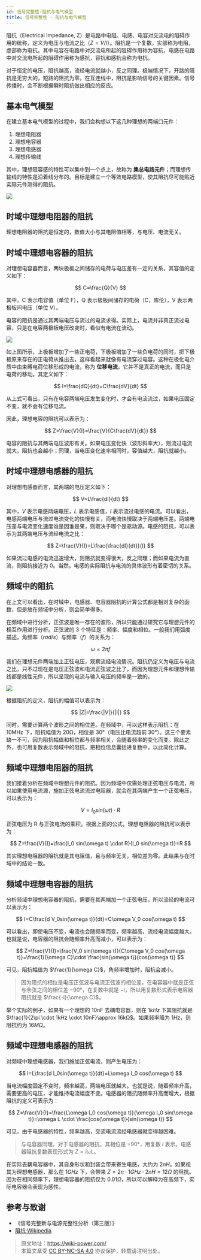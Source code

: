 ```yaml
---
id: 信号完整性-阻抗与电气模型
title: 信号完整性 - 阻抗与电气模型
---
```


阻抗（Electrical Impedance, Z）是电路中电阻、电感、电容对交流电的阻碍作用的统称，定义为电压与电流之比（$Z=V/I$）。阻抗是一个复数，实部称为电阻，虚部称为电抗。其中电容在电路中对交流电所起的阻碍作用称为容抗，电感在电路中对交流电所起的阻碍作用称为感抗，容抗和感抗合称为电抗。

对于恒定的电压，阻抗越高，流经电流就越小，反之同理。极端情况下，开路的阻抗是无穷大的，短路的阻抗为零。在互连线中，阻抗是影响信号的关键因素。信号传播时，会不断根据瞬时阻抗做出相应的反应。

## 基本电气模型

在建立基本电气模型的过程中，我们会构想以下这几种理想的两端口元件：

1. 理想电阻器
2. 理想电容器
3. 理想电感器
4. 理想传输线

其中，理想阻容感的特性可以集中到一个点上，故称为 **集总电路元件**；而理想传输线的特性是沿着线分布的。目标是建立一个等效电路模型，使其阻抗尽可能贴近实际元件测得的阻抗。

![](https://cos.wiki-power.com/img/20221219164410.png)

## 时域中理想电阻器的阻抗

理想电阻器的阻抗是恒定的，数值大小与其电阻值相等，与电压、电流无关。

## 时域中理想电容器的阻抗

对理想电容器而言，两块极板之间储存的电荷与电压差有一定的关系，其容值的定义如下：

$$
C=\frac{Q}{V}
$$

其中，C 表示电容值（单位 F），Q 表示极板间储存的电荷（C，库伦），V 表示两极板间电压（单位 V）。

电容的阻抗是通过其两端电压与流过的电流求得。实际上，电流并非真正流过电容，只是在电容两极板电压改变时，看似有电流在流动。

![](https://cos.wiki-power.com/img/20221219215752.png)

如上图所示，上极板增加了一些正电荷，下极板增加了一些负电荷的同时，把下极板原来存在的正电荷从推出去，这样看起来就像有电流穿过电容。这种在极化电介质中由束缚电荷位移形成的电流，称为 **位移电流**，它并不是真正的电流，而只是电荷的移动。其定义如下：

$$
I=\frac{dQ}{dt}=C\frac{dV}{dt}
$$

从上式可看出，只有在电容两端电压发生变化时，才会有电流流过，如果电压固定不变，就不会有位移电流。

因此，理想电容的阻抗可以表示为：

$$
Z=\frac{V}{I}=\frac{V}{C\frac{dV}{dt}}
$$

电容的阻抗与其两端电压波形有关。如果电压变化快（波形斜率大），则流过电流就大，阻抗也会越小；同理，当电压变化速率相同时，容值越大，阻抗就越小。

## 时域中理想电感器的阻抗

对理想电感器而言，其两端的电压定义如下：

$$
V=L\frac{dI}{dt}
$$

其中，$V$ 表示电感两端电压，$L$ 表示电感值，$I$ 表示流过电感的电流。可以看出，电感两端电压与流过电流变化的快慢有关，而电流快慢取决于两端电压差。两端电压差与电流变化速度谁是因谁是果，则取决于哪个是驱动源。电感的阻抗，可以表示为其两端电压与流经电流之比：

$$
Z=\frac{V}{I}=L\frac{\frac{dI}{dt}}{I}
$$

如果流过电感的电流迅速增大，则阻抗就变得很大，反之同理；而如果电流为直流，则阻抗接近为 0。当然，电感的实际阻抗与电流的具体波形有着密切的关系。

## 频域中的阻抗

在上文可以看出，在时域中，电感器、电容器阻抗的计算公式都是相对复杂的函数，但是放在频域中分析，则会简单得多。

在频域中进行分析，正弦波是唯一存在的波形，所以只能通过研究它与理想元件的相互作用进行分析。正弦波的 3 个特征是：频率、幅度和相位。一般我们用弧度描述，角频率（$rad/s$）与频率（$f$）的关系为：

$$
\omega=2\pi f
$$

我们在理想元件两端加上正弦电压，观察流经电流情况。阻抗仍定义为电压与电流之比，只不过现在是电压正弦波和电流正弦波之比了。而因为理想元件和理想传输线都是线性元件，所以呈现的电流与输入电压的频率是一致的。

![](https://cos.wiki-power.com/img/20221219231954.png)

根据阻抗的定义，阻抗的幅值可以表示为：

$$
|Z|=\frac{|V|}{|I|}
$$

同时，需要计算两个波形之间的相位差。在频域中，可以这样表示阻抗：在 10MHz 下，阻抗幅值为 20Ω，相位是 30°（电压比电流超前 30°）。这三个要素缺一不可，因为阻抗幅值和相位都与频率相关，会随着频率的变化而变。除此之外，也可用复数表示频域中的阻抗，把相位信息囊括进复数中，以此简化计算。

## 频域中理想电阻器的阻抗

我们接着分析在频域中理想元件的阻抗。因为频域中仅需处理正弦电压与电流，所以如果使用电流源，施加正弦电流流过电阻器，就会在其两端产生一个正弦电压，可以表示为：

$$
V=I_0 sin(\omega t) \cdot R
$$

正弦电压为 R 与正弦电流的乘积。根据上面的公式，理想电阻器的阻抗可以表示为：

$$
Z=\frac{V}{I}=\frac{I_0 sin(\omega t) \cdot R}{I_0 sin(\omega t)}=R
$$

其实理想电阻器的阻抗就是其电阻值，且与频率无关，相位差为零。此结果与在时域中的结论一致。

## 频域中理想电容器的阻抗

分析频域中理想电容器的阻抗，需要在其两端加一个正弦电压，所以流经的电流可以表示为：

$$
I=C\frac{d V_0sin(\omega t)}{dt}=C\omega V_0 cos(\omega t)
$$

可以看出，即使电压不变，电流也会随频率而变，频率越高，流经电流幅度越大。也就是说，电容器的阻抗会随频率升高而减小，可以表示为：

$$
Z=\frac{V}{I}=\frac{V_0 sin(\omega t)}{C\omega V_0 cos(\omega t)}=\frac{1}{\omega C}\cdot \frac{sin(\omega t)}{cos(\omega t)}
$$

可见，阻抗幅值为 $\frac{1}{\omega C}$，角频率增加时，阻抗会减小。

> 因为阻抗的相位是电压正弦波与电流正弦波的相位差，在电容器中就是正弦与余弦之间的相位差 $-90°$，在复数中就是 $-i$，所以用复数形式表示电容器阻抗就是 $\frac{-i}{\omega C}$。

举个实际的例子，如果有一个理想的 10nF 去耦电容器，则在 $1kHz$ 下其阻抗就是 $\frac{1}{2\pi \cdot 1kHz \cdot 10nF}\approx 16kΩ$。如果频率降为 $1Hz$，则阻抗约为 $16MΩ$。

## 频域中理想电感器的阻抗

对频域中理想电感器，我们施加正弦电流，则产生电压为：

$$
I=L\frac{d I_0sin(\omega t)}{dt}=L\omega I_0 cos(\omega t)
$$

当电流幅度固定不变时，频率越高，两端电压就越大。也就是说，随着频率升高，需要更高的电压，才能维持电流幅度不变。电感器的阻抗随频率升高而增大，根据阻抗的定义可表示为：

$$
Z=\frac{V}{I}=\frac{L\omega I_0 cos(\omega t)}{\omega I_0 sin(\omega t)}=\omega L \cdot \frac{cos(\omega t)}{sin(\omega t)}
$$

可见，由于电感器的特性，频率越高，交流电流流经电感器就变得越困难。

> 与电容器同理，对于电感器的阻抗，其相位是 $+90°$，用复数 $i$ 表示。电感器阻抗复数表现形式为 $Z=i\omega L$。

在实际去耦电容器中，其自身形状和封装会带来寄生电感，大约为 $2nH$。如果视其为理想电感器，那么在 $1GHz$ 下，会带来 $Z=2\pi \cdot 1GHz \cdot 2nH=12Ω$ 的阻抗。因为在相同频率下，理想电容器的阻抗仅为 $0.01Ω$，所以可以解释为在高频下，实际电容器会表现为感性。

## 参考与致谢

- 《信号完整新与电源完整性分析（第三版）》
- [阻抗·Wikipedia](https://zh.m.wikipedia.org/zh-hans/%E9%98%BB%E6%8A%97)

> 原文地址：<https://wiki-power.com/>  
> 本篇文章受 [CC BY-NC-SA 4.0](https://creativecommons.org/licenses/by/4.0/deed.zh) 协议保护，转载请注明出处。
